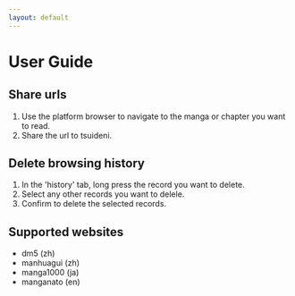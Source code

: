 ```yaml
---
layout: default
---
```


# User Guide

## Share urls
1. Use the platform browser to navigate to the manga or chapter you want to read.
2. Share the url to tsuideni.

## Delete browsing history
1. In the 'history' tab, long press the record you want to delete.
2. Select any other records you want to delele.
3. Confirm to delete the selected records.

## Supported websites
- dm5 (zh)
- manhuagui (zh)
- manga1000 (ja)
- manganato (en)